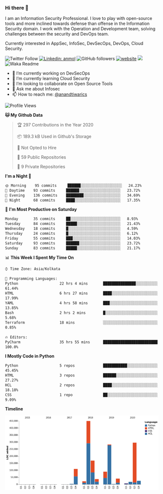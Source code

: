 ### Hi there 👋

I am an Information Security Professional. I love to play with open-source tools and more inclined towards defense than offense in the Information Security domain. I work with the Operation and Development team, solving challenges between the security and DevOps team.

Currently interested in AppSec, InfoSec, DevSecOps, DevOps, Cloud Security.

![Twitter Follow](https://img.shields.io/twitter/follow/anandtiwarics?label=Follow)
[![Linkedin: anmol](https://img.shields.io/badge/-anand-blue?style=flat-square&logo=Linkedin&logoColor=white&link=https://www.linkedin.com/in/anandsundartiwari/)](https://www.linkedin.com/in/anandsundartiwari/)
![GitHub followers](https://img.shields.io/github/followers/anandtiwarics?label=Follow&style=social)
[![website](https://img.shields.io/badge/Website-46a2f1.svg?&style=flat-square&logo=Google-Chrome&logoColor=white&link=https://anandtiwari.info/)](https://anandtiwari.info/)
![](https://visitor-badge.glitch.me/badge?page_id=anandtiwiarcs.anandtiwarics)
![Waka Readme](https://github.com/anandtiwarics/anandtiwarics/workflows/Waka%20Readme/badge.svg)

- 🔭 I’m currently working on DevSecOps 
- 🌱 I’m currently learning Cloud Security
- 👯 I’m looking to collaborate on Open Source Tools
- 💬 Ask me about Infosec
- 📫 How to reach me: [@anandtiwarics](https://twitter.com/anandtiwarics)

<!--
**anandtiwarics/anandtiwarics** is a ✨ _special_ ✨ repository because its `README.md` (this file) appears on your GitHub profile.

Here are some ideas to get you started:

- 🔭 I’m currently working on ...
- 🌱 I’m currently learning ...
- 👯 I’m looking to collaborate on ...
- 🤔 I’m looking for help with ...
- 💬 Ask me about ...
- 📫 How to reach me: ...
- 😄 Pronouns: ...
- ⚡ Fun fact: ...
-->

<!--START_SECTION:waka-->
![Profile Views](http://img.shields.io/badge/Profile%20Views-1-blue)

**🐱 My Github Data** 

> 🏆 297 Contributions in the Year 2020
 > 
> 📦 189.3 kB Used in Github's Storage 
 > 
> 🚫 Not Opted to Hire
 > 
> 📜 59 Public Repositories
 > 
> 🔑 9 Private Repositories 

**I'm a Night 🦉** 

```text
🌞 Morning    95 commits     ██████░░░░░░░░░░░░░░░░░░░   24.23% 
🌆 Daytime    93 commits     ██████░░░░░░░░░░░░░░░░░░░   23.72% 
🌃 Evening    136 commits    ████████░░░░░░░░░░░░░░░░░   34.69% 
🌙 Night      68 commits     ████░░░░░░░░░░░░░░░░░░░░░   17.35%

```
📅 **I'm Most Productive on Saturday** 

```text
Monday       35 commits     ██░░░░░░░░░░░░░░░░░░░░░░░   8.93% 
Tuesday      84 commits     █████░░░░░░░░░░░░░░░░░░░░   21.43% 
Wednesday    18 commits     █░░░░░░░░░░░░░░░░░░░░░░░░   4.59% 
Thursday     24 commits     █░░░░░░░░░░░░░░░░░░░░░░░░   6.12% 
Friday       55 commits     ███░░░░░░░░░░░░░░░░░░░░░░   14.03% 
Saturday     93 commits     ██████░░░░░░░░░░░░░░░░░░░   23.72% 
Sunday       83 commits     █████░░░░░░░░░░░░░░░░░░░░   21.17%

```


📊 **This Week I Spent My Time On** 

```text
⌚︎ Time Zone: Asia/Kolkata

💬 Programming Languages: 
Python                   22 hrs 4 mins       ███████████████░░░░░░░░░░   61.44% 
HTML                     6 hrs 27 mins       ████░░░░░░░░░░░░░░░░░░░░░   17.99% 
YAML                     4 hrs 58 mins       ███░░░░░░░░░░░░░░░░░░░░░░   13.85% 
Bash                     2 hrs 2 mins        █░░░░░░░░░░░░░░░░░░░░░░░░   5.68% 
Terraform                18 mins             ░░░░░░░░░░░░░░░░░░░░░░░░░   0.85%

🔥 Editors: 
PyCharm                  35 hrs 55 mins      █████████████████████████   100.0%

```

**I Mostly Code in Python** 

```text
Python                   5 repos             ███████████░░░░░░░░░░░░░░   45.45% 
HTML                     3 repos             ██████░░░░░░░░░░░░░░░░░░░   27.27% 
HCL                      2 repos             ████░░░░░░░░░░░░░░░░░░░░░   18.18% 
CSS                      1 repo              ██░░░░░░░░░░░░░░░░░░░░░░░   9.09%

```


**Timeline**

![Chart not found](https://raw.githubusercontent.com/anandtiwarics/anandtiwarics/master/charts/bar_graph.png) 


<!--END_SECTION:waka-->
